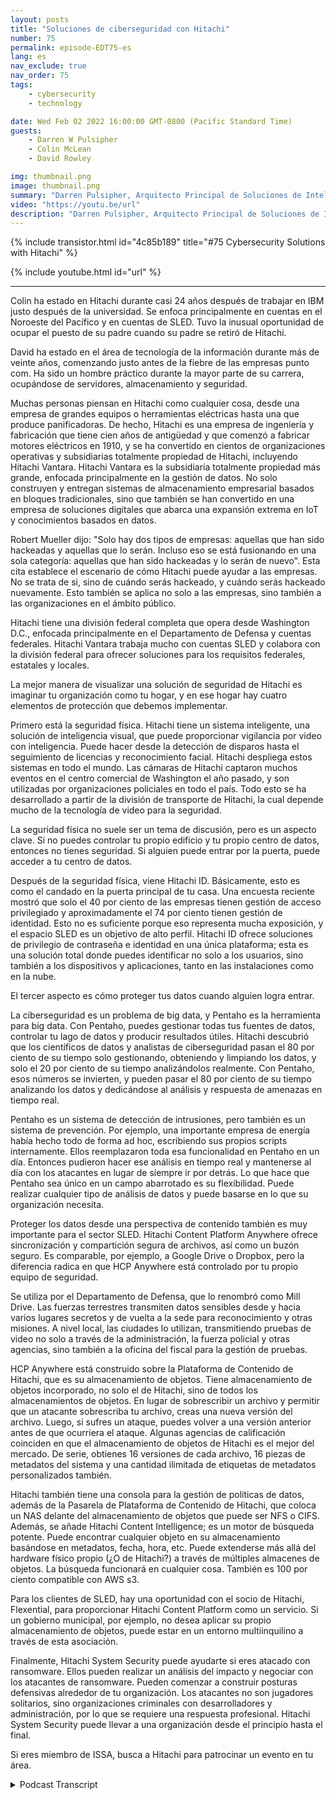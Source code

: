 ```yaml
---
layout: posts
title: "Soluciones de ciberseguridad con Hitachi"
number: 75
permalink: episode-EDT75-es
lang: es
nav_exclude: true
nav_order: 75
tags:
    - cybersecurity
    - technology

date: Wed Feb 02 2022 16:00:00 GMT-0800 (Pacific Standard Time)
guests:
    - Darren W Pulsipher
    - Colin McLean
    - David Rowley

img: thumbnail.png
image: thumbnail.png
summary: "Darren Pulsipher, Arquitecto Principal de Soluciones de Intel, habla con Colin McLean de Hitachi, líder del equipo global de Intel, y David Rowley, Consultor Senior de Soluciones, sobre las soluciones integrales de seguridad cibernética de Hitachi."
video: "https://youtu.be/url"
description: "Darren Pulsipher, Arquitecto Principal de Soluciones de Intel, habla con Colin McLean de Hitachi, líder del equipo global de Intel, y David Rowley, Consultor Senior de Soluciones, sobre las soluciones integrales de seguridad cibernética de Hitachi."
---
```


<div>
{% include transistor.html id="4c85b189" title="#75 Cybersecurity Solutions with Hitachi" %}

{% include youtube.html id="url" %}
</div>

---

Colin ha estado en Hitachi durante casi 24 años después de trabajar en IBM justo después de la universidad. Se enfoca principalmente en cuentas en el Noroeste del Pacífico y en cuentas de SLED. Tuvo la inusual oportunidad de ocupar el puesto de su padre cuando su padre se retiró de Hitachi.

David ha estado en el área de tecnología de la información durante más de veinte años, comenzando justo antes de la fiebre de las empresas punto com. Ha sido un hombre práctico durante la mayor parte de su carrera, ocupándose de servidores, almacenamiento y seguridad.

Muchas personas piensan en Hitachi como cualquier cosa, desde una empresa de grandes equipos o herramientas eléctricas hasta una que produce panificadoras. De hecho, Hitachi es una empresa de ingeniería y fabricación que tiene cien años de antigüedad y que comenzó a fabricar motores eléctricos en 1910, y se ha convertido en cientos de organizaciones operativas y subsidiarias totalmente propiedad de Hitachi, incluyendo Hitachi Vantara. Hitachi Vantara es la subsidiaria totalmente propiedad más grande, enfocada principalmente en la gestión de datos. No solo construyen y entregan sistemas de almacenamiento empresarial basados en bloques tradicionales, sino que también se han convertido en una empresa de soluciones digitales que abarca una expansión extrema en IoT y conocimientos basados en datos.

Robert Mueller dijo: "Solo hay dos tipos de empresas: aquellas que han sido hackeadas y aquellas que lo serán. Incluso eso se está fusionando en una sola categoría: aquellas que han sido hackeadas y lo serán de nuevo". Esta cita establece el escenario de cómo Hitachi puede ayudar a las empresas. No se trata de si, sino de cuándo serás hackeado, y cuándo serás hackeado nuevamente. Esto también se aplica no solo a las empresas, sino también a las organizaciones en el ámbito público.

Hitachi tiene una división federal completa que opera desde Washington D.C., enfocada principalmente en el Departamento de Defensa y cuentas federales. Hitachi Vantara trabaja mucho con cuentas SLED y colabora con la división federal para ofrecer soluciones para los requisitos federales, estatales y locales.

La mejor manera de visualizar una solución de seguridad de Hitachi es imaginar tu organización como tu hogar, y en ese hogar hay cuatro elementos de protección que debemos implementar.

Primero está la seguridad física. Hitachi tiene un sistema inteligente, una solución de inteligencia visual, que puede proporcionar vigilancia por video con inteligencia. Puede hacer desde la detección de disparos hasta el seguimiento de licencias y reconocimiento facial. Hitachi despliega estos sistemas en todo el mundo. Las cámaras de Hitachi captaron muchos eventos en el centro comercial de Washington el año pasado, y son utilizadas por organizaciones policiales en todo el país. Todo esto se ha desarrollado a partir de la división de transporte de Hitachi, la cual depende mucho de la tecnología de video para la seguridad.

La seguridad física no suele ser un tema de discusión, pero es un aspecto clave. Si no puedes controlar tu propio edificio y tu propio centro de datos, entonces no tienes seguridad. Si alguien puede entrar por la puerta, puede acceder a tu centro de datos.

Después de la seguridad física, viene Hitachi ID. Básicamente, esto es como el candado en la puerta principal de tu casa. Una encuesta reciente mostró que solo el 40 por ciento de las empresas tienen gestión de acceso privilegiado y aproximadamente el 74 por ciento tienen gestión de identidad. Esto no es suficiente porque eso representa mucha exposición, y el espacio SLED es un objetivo de alto perfil. Hitachi ID ofrece soluciones de privilegio de contraseña e identidad en una única plataforma; esta es una solución total donde puedes identificar no solo a los usuarios, sino también a los dispositivos y aplicaciones, tanto en las instalaciones como en la nube.

El tercer aspecto es cómo proteger tus datos cuando alguien logra entrar.

La ciberseguridad es un problema de big data, y Pentaho es la herramienta para big data. Con Pentaho, puedes gestionar todas tus fuentes de datos, controlar tu lago de datos y producir resultados útiles. Hitachi descubrió que los científicos de datos y analistas de ciberseguridad pasan el 80 por ciento de su tiempo solo gestionando, obteniendo y limpiando los datos, y solo el 20 por ciento de su tiempo analizándolos realmente. Con Pentaho, esos números se invierten, y pueden pasar el 80 por ciento de su tiempo analizando los datos y dedicándose al análisis y respuesta de amenazas en tiempo real.

Pentaho es un sistema de detección de intrusiones, pero también es un sistema de prevención. Por ejemplo, una importante empresa de energía había hecho todo de forma ad hoc, escribiendo sus propios scripts internamente. Ellos reemplazaron toda esa funcionalidad en Pentaho en un día. Entonces pudieron hacer ese análisis en tiempo real y mantenerse al día con los atacantes en lugar de siempre ir por detrás. Lo que hace que Pentaho sea único en un campo abarrotado es su flexibilidad. Puede realizar cualquier tipo de análisis de datos y puede basarse en lo que su organización necesita.

Proteger los datos desde una perspectiva de contenido también es muy importante para el sector SLED. Hitachi Content Platform Anywhere ofrece sincronización y compartición segura de archivos, así como un buzón seguro. Es comparable, por ejemplo, a Google Drive o Dropbox, pero la diferencia radica en que HCP Anywhere está controlado por tu propio equipo de seguridad.

Se utiliza por el Departamento de Defensa, que lo renombró como Mill Drive. Las fuerzas terrestres transmiten datos sensibles desde y hacia varios lugares secretos y de vuelta a la sede para reconocimiento y otras misiones. A nivel local, las ciudades lo utilizan, transmitiendo pruebas de video no solo a través de la administración, la fuerza policial y otras agencias, sino también a la oficina del fiscal para la gestión de pruebas.

HCP Anywhere está construido sobre la Plataforma de Contenido de Hitachi, que es su almacenamiento de objetos. Tiene almacenamiento de objetos incorporado, no solo el de Hitachi, sino de todos los almacenamientos de objetos. En lugar de sobrescribir un archivo y permitir que un atacante sobrescriba tu archivo, creas una nueva versión del archivo. Luego, si sufres un ataque, puedes volver a una versión anterior antes de que ocurriera el ataque. Algunas agencias de calificación coinciden en que el almacenamiento de objetos de Hitachi es el mejor del mercado. De serie, obtienes 16 versiones de cada archivo, 16 piezas de metadatos del sistema y una cantidad ilimitada de etiquetas de metadatos personalizados también.

Hitachi también tiene una consola para la gestión de políticas de datos, además de la Pasarela de Plataforma de Contenido de Hitachi, que coloca un NAS delante del almacenamiento de objetos que puede ser NFS o CIFS. Además, se añade Hitachi Content Intelligence; es un motor de búsqueda potente. Puede encontrar cualquier objeto en su almacenamiento basándose en metadatos, fecha, hora, etc. Puede extenderse más allá del hardware físico propio (¿O de Hitachi?) a través de múltiples almacenes de objetos. La búsqueda funcionará en cualquier cosa. También es 100 por ciento compatible con AWS s3.

Para los clientes de SLED, hay una oportunidad con el socio de Hitachi, Flexential, para proporcionar Hitachi Content Platform como un servicio. Si un gobierno municipal, por ejemplo, no desea aplicar su propio almacenamiento de objetos, puede estar en un entorno multiinquilino a través de esta asociación.

Finalmente, Hitachi System Security puede ayudarte si eres atacado con ransomware. Ellos pueden realizar un análisis del impacto y negociar con los atacantes de ransomware. Pueden comenzar a construir posturas defensivas alrededor de tu organización. Los atacantes no son jugadores solitarios, sino organizaciones criminales con desarrolladores y administración, por lo que se requiere una respuesta profesional. Hitachi System Security puede llevar a una organización desde el principio hasta el final.

Si eres miembro de ISSA, busca a Hitachi para patrocinar un evento en tu área.



<details>
<summary> Podcast Transcript </summary>

<p></p>

</details>
